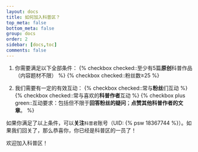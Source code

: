 ```yaml
---
layout: docs
title: 如何加入科普区？
top_meta: false
bottom_meta: false
group: docs
order: 2
sidebar: [docs,toc]
comments: false
---
```

1. 你需要满足以下全部条件：
  {% checkbox checked::至少有5篇**原创**科普作品（内容题材不限） %}
  {% checkbox checked::粉丝数≥25 %}

2. 我们需要有一定的有效互动：
   {% checkbox checked::常与**粉丝**们互动 %}
   {% checkbox checked::常与喜欢的**科普作者**互动 %}
   {% checkbox plus green::互动要求：包括但不限于**回答粉丝的疑问**；**点赞其他科普作者的文章**。 %}

如果你满足了以上条件，可以**关注**`科普君`账号（UID: {% psw 18367744 %}）。如果我们回关了，那么恭喜你，你已经是科普区的一员了！

欢迎加入科普区！